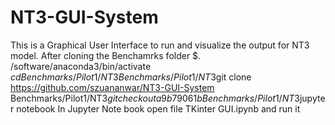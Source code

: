 # NT3-GUI-System
This is a Graphical User Interface to run and visualize the output for NT3 model. 
After cloning the Benchamrks folder
$. /software/anaconda3/bin/activate
$cd Benchmarks/Pilot1/NT3
Benchmarks/Pilot1/NT3$git clone https://github.com/szuananwar/NT3-GUI-System
Benchmarks/Pilot1/NT3$git checkout a9b79061b
Benchmarks/Pilot1/NT3$jupyter notebook
In Jupyter Note book open file TKinter GUI.ipynb and run it
